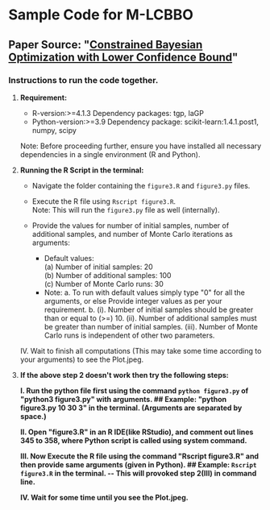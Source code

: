 # Sample Code for M-LCBBO

## Paper Source: "[Constrained Bayesian Optimization with Lower Confidence Bound](https://doi.org/10.1080/00401706.2024.2336535)"

### Instructions to run the code together.

1. <b>Requirement:</b>
    - R-version:>=4.1.3
        Dependency packages: tgp, laGP
    - Python-version:>=3.9
        Dependency package: scikit-learn:1.4.1.post1, numpy, scipy
 
    <t>Note: Before proceeding further, ensure you have installed all necessary dependencies in a single environment (R and Python).

2. <b>Running the R Script in the terminal:</b>

    - Navigate the folder containing the `figure3.R` and `figure3.py` files.
    
    - Execute the R file using `Rscript figure3.R`.<br>
            <t>Note: This will run the `figure3.py` file as well (internally).

    - Provide the values for number of initial samples, number of additional samples, and number of Monte Carlo iterations as arguments:<br>
        * Default values:<br>
        (a) Number of initial samples: 20<br>
        (b) Number of additional samples: 100<br>
        (c) Number of Monte Carlo runs: 30<br>
      * <t>Note: a. To run with default values simply type "0" for all the arguments, or else Provide integer values as per your requirement.
                  b. (i). Number of initial samples should be greater than or equal to (>=) 10.
                     (ii). Number of additional samples must be greater than number of initial samples.
                     (iii). Number of Monte Carlo runs is independent of other two parameters.

    IV. Wait to finish all computations (This may take some time according to your arguments) to see the Plot.jpeg.


3. <b>If the above step 2 doesn't work then try the following steps:<b>

    I. Run the python file first using the command `python figure3.py` of "python3 figure3.py" with arguments.
            ## Example:  "python figure3.py 10 30 3" in the terminal. (Arguments are separated by space.)

    II. Open "figure3.R" in an R IDE(like RStudio), and comment out lines 345 to 358, where Python script is called using system command.
    
    III. Now Execute the R file using the command "Rscript figure3.R" and then provide same arguments (given in Python).
            ## Example:  `Rscript figure3.R` in the terminal. 
                        -- This will provoked step 2(III) in command line.
    
    IV. Wait for some time until you see the Plot.jpeg.
